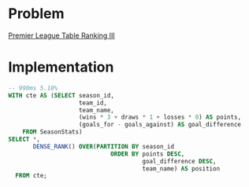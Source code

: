 # Problem

[Premier League Table Ranking III](https://leetcode.com/problems/premier-league-table-ranking-iii/description/)

# Implementation

```sql
-- 990ms 5.18% 
WITH cte AS (SELECT season_id,
                    team_id,
                    team_name,
                    (wins * 3 + draws * 1 + losses * 0) AS points,
                    (goals_for - goals_against) AS goal_difference
    FROM SeasonStats)
SELECT *,
       DENSE_RANK() OVER(PARTITION BY season_id 
                             ORDER BY points DESC,
                                      goal_difference DESC,
                                      team_name) AS position
  FROM cte;                                      
```
